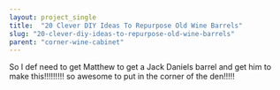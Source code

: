 ```yaml
---
layout: project_single
title:  "20 Clever DIY Ideas To Repurpose Old Wine Barrels"
slug: "20-clever-diy-ideas-to-repurpose-old-wine-barrels"
parent: "corner-wine-cabinet"
---
```

So I def need to get Matthew to get a Jack Daniels barrel and get him to make this!!!!!!!!! so awesome to put in the corner of the den!!!!!